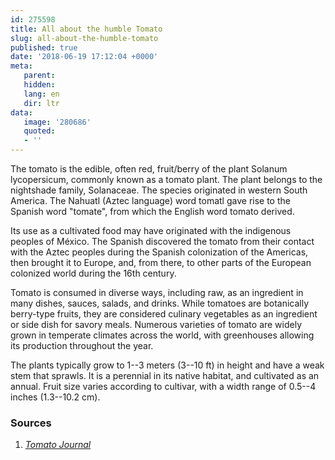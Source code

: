 ```yaml
---
id: 275598
title: All about the humble Tomato
slug: all-about-the-humble-tomato
published: true
date: '2018-06-19 17:12:04 +0000'
meta:
   parent: 
   hidden: 
   lang: en
   dir: ltr
data:
   image: '280686'
   quoted:
   - ''
---
```


The tomato is the edible, often red, fruit/berry of the plant Solanum lycopersicum, commonly known as a tomato plant. The plant belongs to the nightshade family, Solanaceae. The species originated in western South America. The Nahuatl (Aztec language) word tomatl gave rise to the Spanish word \"tomate\", from which the English word tomato derived.

Its use as a cultivated food may have originated with the indigenous peoples of M&eacute;xico. The Spanish discovered the tomato from their contact with the Aztec peoples during the Spanish colonization of the Americas, then brought it to Europe, and, from there, to other parts of the European colonized world during the 16th century.

Tomato is consumed in diverse ways, including raw, as an ingredient in many dishes, sauces, salads, and drinks. While tomatoes are botanically berry-type fruits, they are considered culinary vegetables as an ingredient or side dish for savory meals. Numerous varieties of tomato are widely grown in temperate climates across the world, with greenhouses allowing its production throughout the year.

The plants typically grow to 1--3 meters (3--10 ft) in height and have a weak stem that sprawls. It is a perennial in its native habitat, and cultivated as an annual. Fruit size varies according to cultivar, with a width range of 0.5--4 inches (1.3--10.2 cm).

<!--{% contentfor hero %}-->
### Sources

1. [<cite>Tomato Journal</cite>](http://www.tomato.com)
<!--{% endcontentfor %}-->